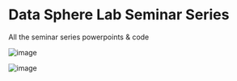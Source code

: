 # Data Sphere Lab Seminar Series
All the seminar series powerpoints &amp; code

![image](https://github.com/mcgill-dataspherelab/seminarseries/assets/2916231/2372e24d-dcfa-4cd3-9b3a-cd2138bd1ab5)

![image](https://github.com/mcgill-dataspherelab/seminarseries/assets/2916231/0f396a2f-ab6e-491e-844a-dba798a90dca)
